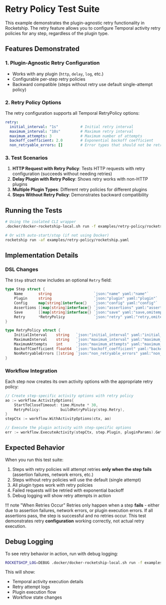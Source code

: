 # Retry Policy Test Suite

This example demonstrates the plugin-agnostic retry functionality in Rocketship. The retry feature allows you to configure Temporal activity retry policies for any step, regardless of the plugin type.

## Features Demonstrated

### 1. Plugin-Agnostic Retry Configuration
- Works with any plugin (`http`, `delay`, `log`, etc.)
- Configurable per-step retry policies
- Backward compatible (steps without retry use default single-attempt policy)

### 2. Retry Policy Options

The retry configuration supports all Temporal RetryPolicy options:

```yaml
retry:
  initial_interval: "1s"          # Initial retry interval
  maximum_interval: "10s"         # Maximum retry interval  
  maximum_attempts: 3             # Maximum number of attempts
  backoff_coefficient: 2.0        # Exponential backoff coefficient
  non_retryable_errors: []        # Error types that should not be retried
```

### 3. Test Scenarios

1. **HTTP Request with Retry Policy**: Tests HTTP requests with retry configuration (succeeds without needing retries)
2. **Delay Plugin with Retry Policy**: Shows retry works with non-HTTP plugins
3. **Multiple Plugin Types**: Different retry policies for different plugins
4. **Steps Without Retry Policy**: Demonstrates backward compatibility

## Running the Tests

```bash
# Using the isolated CLI wrapper
.docker/docker-rocketship-local.sh run -f examples/retry-policy/rocketship.yaml

# Or with auto-start/stop (if not using Docker)
rocketship run -af examples/retry-policy/rocketship.yaml
```

## Implementation Details

### DSL Changes

The `Step` struct now includes an optional `Retry` field:

```go
type Step struct {
    Name       string                   `json:"name" yaml:"name"`
    Plugin     string                   `json:"plugin" yaml:"plugin"`
    Config     map[string]interface{}   `json:"config" yaml:"config"`
    Assertions []map[string]interface{} `json:"assertions" yaml:"assertions"`
    Save       []map[string]interface{} `json:"save" yaml:"save,omitempty"`
    Retry      *RetryPolicy             `json:"retry" yaml:"retry,omitempty"`
}

type RetryPolicy struct {
    InitialInterval    string   `json:"initial_interval" yaml:"initial_interval,omitempty"`
    MaximumInterval    string   `json:"maximum_interval" yaml:"maximum_interval,omitempty"`
    MaximumAttempts    int      `json:"maximum_attempts" yaml:"maximum_attempts,omitempty"`
    BackoffCoefficient float64  `json:"backoff_coefficient" yaml:"backoff_coefficient,omitempty"`
    NonRetryableErrors []string `json:"non_retryable_errors" yaml:"non_retryable_errors,omitempty"`
}
```

### Workflow Integration

Each step now creates its own activity options with the appropriate retry policy:

```go
// Create step-specific activity options with retry policy
ao := workflow.ActivityOptions{
    StartToCloseTimeout: time.Minute * 30,
    RetryPolicy:         buildRetryPolicy(step.Retry),
}
stepCtx := workflow.WithActivityOptions(ctx, ao)

// Execute the plugin activity with step-specific options
err := workflow.ExecuteActivity(stepCtx, step.Plugin, pluginParams).Get(stepCtx, &activityResp)
```

## Expected Behavior

When you run this test suite:

1. Steps with retry policies will attempt retries **only when the step fails** (assertion failures, network errors, etc.)
2. Steps without retry policies will use the default (single attempt)
3. All plugin types work with retry policies
4. Failed requests will be retried with exponential backoff
5. Debug logging will show retry attempts in action

!!! note "When Retries Occur"
    Retries only happen when a step **fails** - either due to assertion failures, network errors, or plugin execution errors. If all assertions pass, the step is successful and no retries occur. This test demonstrates retry **configuration** working correctly, not actual retry execution.

## Debug Logging

To see retry behavior in action, run with debug logging:

```bash
ROCKETSHIP_LOG=DEBUG .docker/docker-rocketship-local.sh run -f examples/retry-policy/rocketship.yaml
```

This will show:
- Temporal activity execution details
- Retry attempt logs
- Plugin execution flow
- Workflow state changes